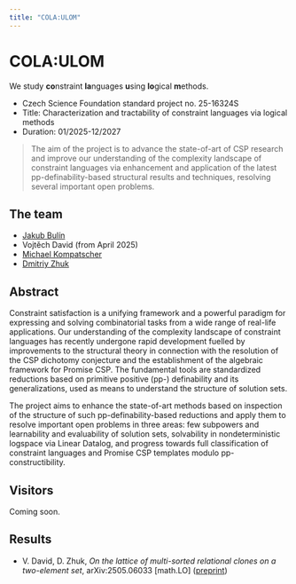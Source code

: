 ```yaml
---
title: "COLA:ULOM"
---
```


# COLA:ULOM

We study **co**nstraint **la**nguages **u**sing **lo**gical **m**ethods.

* Czech Science Foundation standard project no. 25-16324S
* Title: Characterization and tractability of constraint languages via logical methods
* Duration: 01/2025-12/2027

> The aim of the project is to advance the state-of-art of CSP research and improve our
understanding of the complexity landscape of constraint languages via enhancement and
application of the latest pp-definability-based structural results and techniques, resolving
several important open problems.

## The team

* [Jakub Bulín](https://jbulin.github.io/)
* Vojtěch David (from April 2025)
* [Michael Kompatscher](https://www.karlin.mff.cuni.cz/~kompatscher/)
* [Dmitriy Zhuk](https://www.mff.cuni.cz/en/faculty/organizational-structure/people?hdl=14961)

## Abstract

Constraint satisfaction is a unifying framework and a powerful paradigm for expressing and solving combinatorial tasks from a wide range of real-life applications. Our understanding of the complexity landscape of constraint languages has recently undergone rapid development fuelled by improvements to the structural theory in connection with the resolution of the CSP dichotomy conjecture and the establishment of the algebraic framework for Promise CSP. The fundamental tools are standardized reductions based on primitive positive (pp-) definability and its generalizations, used as means to understand the structure of solution sets.

The project aims to enhance the state-of-art methods based on inspection of the structure of such pp-definability-based reductions and apply them to resolve important open problems in three areas: few subpowers and learnability and evaluability of solution sets, solvability in nondeterministic logspace via Linear Datalog, and progress towards full classification of constraint languages and Promise CSP templates modulo pp-constructibility.

## Visitors

Coming soon.

## Results

* V. David, D. Zhuk, *On the lattice of multi-sorted relational clones on a two-element set*, arXiv:2505.06033 [math.LO] ([preprint](https://arxiv.org/abs/2505.06033))
